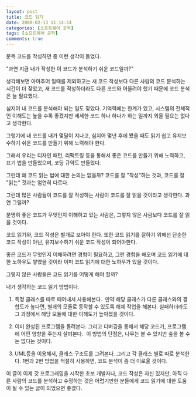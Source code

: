 ```yaml
---
layout: post
title: 코드 읽기
date: 2008-02-13 11:14:54
categories: [소프트웨어 공학]
tags: [소프트웨어 공학]
comments: true
---
```


문득 코드를 작성하던 중 이런 생각이 들었다.

"과연 지금 내가 작성한 이 코드가 분석하기 쉬운 코드일까?"

생각해보면 아마추어 일때를 제외하고는 새 코드 작성보다 다른 사람의 코드 분석하는 시간이 더 잦았고, 새 코드를 작성하더라도 다른 코드와 어울려야 했기 때문에 코드 분석은 늘 필요했다.

심지어 내 코드를 분석해야 되는 일도 잦았다. 기억력에는 한계가 있고, 시스템의 전체적인 이해도는 높을 수록 좋겠지만 세세한 코드 하나 하나가 하는 일까지 외울 필요는 없다고 생각한다. 

그렇기에 내 코드를 내가 몇달이 지나고, 심지어 몇년 후에 봤을 때도 읽기 쉽고 유지보수하기 쉬운 코드를 만들기 위해 노력해야 한다.

그래서 우리는 디자인 패턴, 리팩토링 등을 통해서 좋은 코드를 만들기 위해 노력하고, 표기 법을 만들었으며, 코딩 규약도 만들었다.

그런데 왜 코드 읽는 법에 대한 논의는 없을까?
코드를 잘 "작성"하는 것과, 코드를 잘 "읽는" 것과는 엄연히 다르다.

그런데 많은 사람들이 코드를 잘 작성하는 사람이 코드를 잘 읽을 것이라고 생각한다.
과연 그럴까?

분명히 좋은 코드가 무엇인지 이해하고 있는 사람은, 그렇지 않은 사람보다 코드를 잘 읽을 것이다. 

코드 읽기와, 코드 작성은 별개로 보아야 한다. 또한 코드 읽기를 잘하기 위해선 단순한 코드 작성이 아닌, 유지보수하기 쉬운 코드 작성이 되어야한다.

좋은 코드가 무엇인지 이해하려면 경험이 필요하고, 그런 경험을 해오며 코드 읽기에 대한 노하우도 쌓였을 것이라 이미 코드 읽기에 대한 노하우가 있을 것이다.

그렇지 않은 사람들은 코드 읽기를 어떻게 해야 할까?

내가 생각하는 코드 읽기 방법이다.

1. 특정 클래스를 따로 떼어내서 사용해본다. 
만약 해당 클래스가 다른 클래스와의 결합도가 높다면, 별개의 모듈로 동작할 수 있도록 해체 작업을 해본다. 실패하더라도 그 과정에서 해당 모듈에 대한 이해도가 높아졌을 것이다.

2. 이미 완성된 프로그램을 돌려본다. 그리고 디버깅을 통해서 해당 코드가, 프로그램에 어떤 영향을 주는지 살펴본다.
 이 방법의 단점은, 나무는 볼 수 있지만 숲을 볼 수는 없다는 것이다.

3. UML등을 이용해서, 클래스 구조도를 그려본다.
그리고 각 클래스 별로 따로 분석한다. 1번과 2번 방법을 적절히 사용하면, 코드 분석이 좀 더 이로울 것이다.

이 글이 이제 갓 프로그래밍을 시작한 초보 개발자나, 코드 작성은 자신 있지만, 아직 다른 사람의 코드를 분석하고 수정하는 것은 어렵기만한 분들에게 코드 읽기에 대한 도움이 될 수 있는 글이 되었으면 좋겠다.